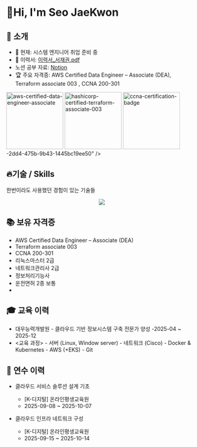 #  👋Hi, I'm Seo JaeKwon




## 📂 소개
- 🌱 현재: 시스템 엔지니어 취업 준비 중  
- 📝 이력서: [이력서_서재권.pdf]()
- 노션 공부 자료: [Notion](image.pdf)
- 🏆 주요 자격증: AWS Certified Data Engineer – Associate (DEA), Terraform associate 003 , CCNA 200-301
<img width="150" height="auto" alt="aws-certified-data-engineer-associate" src="https://github.com/user-attachments/assets/36163081-9f97-461a-9f72-d27f896fcdb3" />
<img width="150" height="auto" alt="hashicorp-certified-terraform-associate-003" src="https://github.com/user-attachments/assets/771c2bcf-0001-4af9-bc04-dc473f02ad83" />
<img width="150" height="auto" alt="ccna-certification-badge" src="https://images.credly.com/size/340x340/images/62b731e7-e92f-4b02-b49a-89f88b7c9c7e/ccna-logo.png" />
-2dd4-475b-9b43-1445bc19ee50" />


## 🔥기술 / Skills
한번이라도 사용했던 경험이 있는 기술들
<p align="center">
  <a href="https://skillicons.dev">
    <img src="https://skillicons.dev/icons?i=aws,kubernetes,docker,terraform,linux,gcp,visualstudio,vscode,git,windows,notion" />
  </a>
</p>

## 📚 보유 자격증

- AWS Certified Data Engineer – Associate (DEA)
- Terraform associate 003
- CCNA 200-301
- 리눅스마스터 2급
- 네트워크관리사 2급
- 정보처리기능사
- 운전면허 2종 보통
- 
## 🎓 교육 이력
- 대우능력개발원 - 클라우드 기반 정보시스템 구축 전문가 양성
    -2025-04 ~ 2025-12
- <교육 과정>
      - 서버 (Linux, Window server)
      - 네트워크 (Cisco)
      - Docker & Kubernetes
      - AWS (+EKS)
      - Git

## 🔧 연수 이력
- 클라우드 서비스 솔루션 설계 기초
  - [K-디지털] 온라인평생교육원
  - 2025-09-08 ~ 2025-10-07
 
     
- 클라우드 인프라 네트워크 구성
  - [K-디지털] 온라인평생교육원
  - 2025-09-15 ~ 2025-10-14


